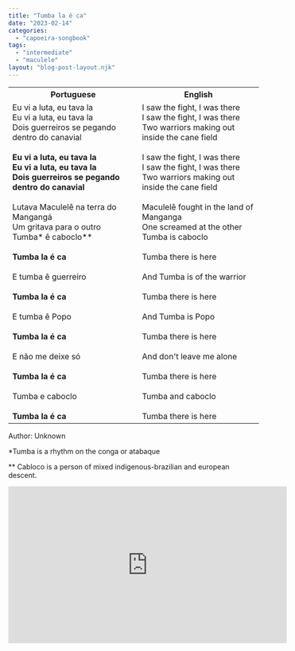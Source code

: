 ```yaml
---
title: "Tumba la é ca"
date: "2023-02-14"
categories: 
  - "capoeira-songbook"
tags: 
  - "intermediate"
  - "maculele"
layout: "blog-post-layout.njk"
---
```


<table class="capoeira-table">
    <tr class="header-row">
        <th>Portuguese</th>
        <th>English</th>
    </tr>
    <tr>
        <td>Eu vi a luta, eu tava la<br>Eu vi a luta, eu tava la<br>Dois guerreiros se pegando dentro do canavial<br><br><strong>Eu vi a luta, eu tava la<br>Eu vi a luta, eu tava la<br>Dois guerreiros se pegando dentro do canavial</strong><br><br>Lutava Maculelê na terra do Mangangá<br>Um gritava para o outro<br>Tumba* ê caboclo**<br><br><strong>Tumba la é ca</strong><br><br>E tumba ê guerreiro<br><br><strong>Tumba la é ca</strong><br><br>E tumba ê Popo<br><br><strong>Tumba la é ca</strong><br><br>E não me deixe só<br><br><strong>Tumba la é ca</strong><br><br>Tumba e caboclo<br><br><strong>Tumba la é ca</strong></td>
        <td>I saw the fight, I was there<br>I saw the fight, I was there<br>Two warriors making out inside the cane field<br><br>I saw the fight, I was there<br>I saw the fight, I was there<br>Two warriors making out inside the cane field<br><br>Maculelê fought in the land of Manganga<br>One screamed at the other<br>Tumba is caboclo<br><br>Tumba there is here<br><br>And Tumba is of the warrior<br><br>Tumba there is here<br><br>And Tumba is Popo<br><br>Tumba there is here<br><br>And don't leave me alone<br><br>Tumba there is here<br><br>Tumba and caboclo<br><br>Tumba there is here</td>
    </tr>
</table>

<figcaption>
Author: Unknown
</figcaption>

*Tumba is a rhythm on the conga or atabaque

** Cabloco is a person of mixed indigenous-brazilian and european descent.

<iframe width="560" height="315" src="https://www.youtube.com/embed/FsKxp5hR32g" title="YouTube video player" frameborder="0" allow="accelerometer; autoplay; clipboard-write; encrypted-media; gyroscope; picture-in-picture" allowfullscreen></iframe>